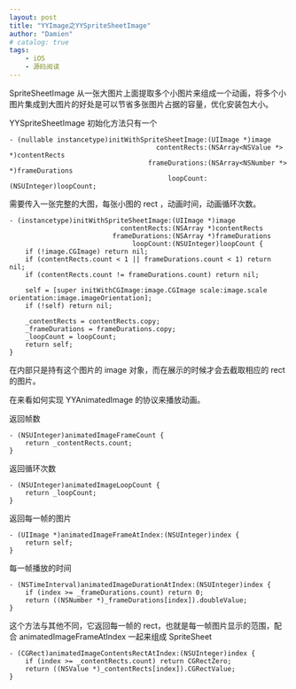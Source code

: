 ```yaml
---
layout: post
title: "YYImage之YYSpriteSheetImage"
author: "Damien"
# catalog: true
tags:
    - iOS
    - 源码阅读
--- 
```



SpriteSheetImage 从一张大图片上面提取多个小图片来组成一个动画，将多个小图片集成到大图片的好处是可以节省多张图片占据的容量，优化安装包大小。

YYSpriteSheetImage 初始化方法只有一个

```
- (nullable instancetype)initWithSpriteSheetImage:(UIImage *)image
                                     contentRects:(NSArray<NSValue *> *)contentRects
                                   frameDurations:(NSArray<NSNumber *> *)frameDurations
                                        loopCount:(NSUInteger)loopCount;
```
需要传入一张完整的大图，每张小图的 rect ，动画时间，动画循环次数。


```
- (instancetype)initWithSpriteSheetImage:(UIImage *)image
                            contentRects:(NSArray *)contentRects
                          frameDurations:(NSArray *)frameDurations
                               loopCount:(NSUInteger)loopCount {
    if (!image.CGImage) return nil;
    if (contentRects.count < 1 || frameDurations.count < 1) return nil;
    if (contentRects.count != frameDurations.count) return nil;
    
    self = [super initWithCGImage:image.CGImage scale:image.scale orientation:image.imageOrientation];
    if (!self) return nil;
    
    _contentRects = contentRects.copy;
    _frameDurations = frameDurations.copy;
    _loopCount = loopCount;
    return self;
}
```

在内部只是持有这个图片的 image 对象，而在展示的时候才会去截取相应的 rect 的图片。

在来看如何实现 YYAnimatedImage 的协议来播放动画。

返回帧数

```
- (NSUInteger)animatedImageFrameCount {
    return _contentRects.count;
}
```

返回循环次数

```
- (NSUInteger)animatedImageLoopCount {
    return _loopCount;
}
```

返回每一帧的图片

```
- (UIImage *)animatedImageFrameAtIndex:(NSUInteger)index {
    return self;
}
```

每一帧播放的时间

```
- (NSTimeInterval)animatedImageDurationAtIndex:(NSUInteger)index {
    if (index >= _frameDurations.count) return 0;
    return ((NSNumber *)_frameDurations[index]).doubleValue;
}
```

这个方法与其他不同，它返回每一帧的 rect，也就是每一帧图片显示的范围，配合 animatedImageFrameAtIndex 一起来组成 SpriteSheet 

```
- (CGRect)animatedImageContentsRectAtIndex:(NSUInteger)index {
    if (index >= _contentRects.count) return CGRectZero;
    return ((NSValue *)_contentRects[index]).CGRectValue;
}
```